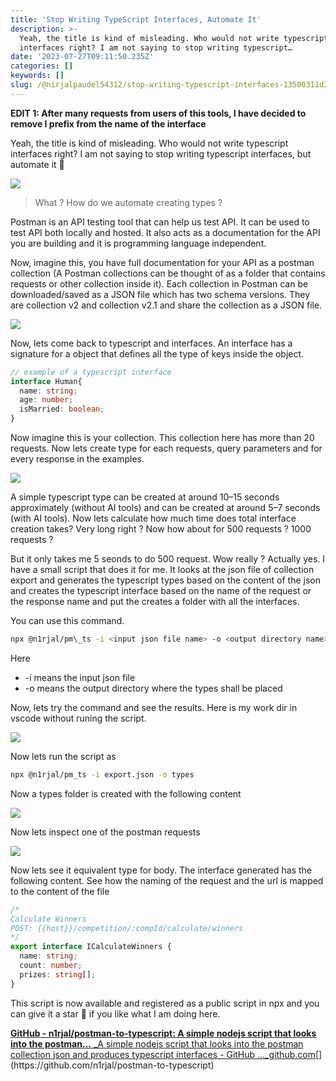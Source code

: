 ```yaml
---
title: 'Stop Writing TypeScript Interfaces, Automate It'
description: >-
  Yeah, the title is kind of misleading. Who would not write typescript
  interfaces right? I am not saying to stop writing typescript…
date: '2023-07-27T09:11:50.235Z'
categories: []
keywords: []
slug: /@nirjalpaudel54312/stop-writing-typescript-interfaces-13500311d24c
---
```


**EDIT 1: After many requests from users of this tools, I have decided to remove I prefix from the name of the interface**

Yeah, the title is kind of misleading. Who would not write typescript interfaces right? I am not saying to stop writing typescript interfaces, but automate it 🫡

![](img/1__Fts__rpfhNFBBerKiLVESDw.png)

> What ? How do we automate creating types ?

Postman is an API testing tool that can help us test API. It can be used to test API both locally and hosted. It also acts as a documentation for the API you are building and it is programming language independent.

Now, imagine this, you have full documentation for your API as a postman collection (A Postman collections can be thought of as a folder that contains requests or other collection inside it). Each collection in Postman can be downloaded/saved as a JSON file which has two schema versions. They are collection v2 and collection v2.1 and share the collection as a JSON file.

![](img/1__nnf5KGwQxeuyIkDEce4Ysg.png)

Now, lets come back to typescript and interfaces. An interface has a signature for a object that defines all the type of keys inside the object.
```ts
// example of a typescript interface
interface Human{
  name: string;
  age: number;
  isMarried: boolean;
}
```
Now imagine this is your collection. This collection here has more than 20 requests. Now lets create type for each requests, query parameters and for every response in the examples.

![](img/1__38ztbN1cQT5T3SLekuyHQw.png)

A simple typescript type can be created at around 10–15 seconds approximately (without AI tools) and can be created at around 5–7 seconds (with AI tools). Now lets calculate how much time does total interface creation takes? Very long right ? Now how about for 500 requests ? 1000 requests ?

But it only takes me 5 seonds to do 500 request. Wow really ? Actually yes. I have a small script that does it for me. It looks at the json file of collection export and generates the typescript types based on the content of the json and creates the typescript interface based on the name of the request or the response name and put the creates a folder with all the interfaces.

You can use this command.
```bash
npx @n1rjal/pm\_ts -i <input json file name> -o <output directory name>
```
Here

*   \-i means the input json file
*   \-o means the output directory where the types shall be placed

Now, lets try the command and see the results. Here is my work dir in vscode without runing the script.

![](img/1__RKQlD41__SzbgAfg9PJdP4Q.png)

Now lets run the script as
```bash
npx @n1rjal/pm_ts -i export.json -o types
```

Now a types folder is created with the following content

![](img/1__H61z2oP0OzDe8nG__QaSn5w.png)

Now lets inspect one of the postman requests

![](img/1__hnN__a23SNF5Z__aDOI__llOg.png)

Now lets see it equivalent type for body. The interface generated has the following content. See how the naming of the request and the url is mapped to the content of the file
```ts
/*
Calculate Winners
POST: {{host}}/competition/:compId/calculate/winners
*/
export interface ICalculateWinners {
  name: string;
  count: number;
  prizes: string[];
}
```
This script is now available and registered as a public script in npx and you can give it a star 🌟 if you like what I am doing here.

[**GitHub - n1rjal/postman-to-typescript: A simple nodejs script that looks into the postman…**
_A simple nodejs script that looks into the postman collection json and produces typescript interfaces - GitHub …_github.com](https://github.com/n1rjal/postman-to-typescript "https://github.com/n1rjal/postman-to-typescript")[](https://github.com/n1rjal/postman-to-typescript)
